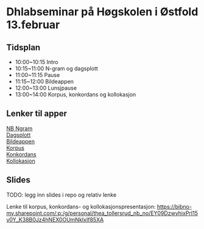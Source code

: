 # Dhlabseminar på Høgskolen i Østfold 13.februar

## Tidsplan 
- 10:00\~10:15 Intro
- 10:15\~11:00 N-gram og dagsplott
- 11:00\~11:15 Pause
- 11:15\~12:00 Bildeappen
- 12:00\~13:00 Lunsjpause
- 13:00\~14:00 Korpus, konkordans og kollokasjon


## Lenker til apper
[NB Ngram](https://www.nb.no/ngram/)  
[Dagsplott](https://dh.nb.no/run/dagsplott/)  
[Bildeappen](https://dh.nb.no/run/bildesok/)  
[Korpus](https://dh.nb.no/run/korpus/)  
[Konkordans](https://dh.nb.no/run/konkordans/)  
[Kollokasjon](https://dh.nb.no/run/kollokasjon/)  

## Slides
TODO: legg inn slides i repo og relativ lenke

Lenke til korpus, konkordans- og kollokasjonspresentasjon: https://bibno-my.sharepoint.com/:p:/g/personal/thea_tollersrud_nb_no/EY09DzwyhixPrI15v0Y_K38B0Jz4hNEX0OUmNkIxIf85XA
